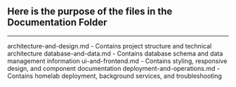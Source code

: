## Here is the purpose of the files in the Documentation Folder
----

architecture-and-design.md - Contains project structure and technical architecture
database-and-data.md - Contains database schema and data management information
ui-and-frontend.md - Contains styling, responsive design, and component documentation
deployment-and-operations.md - Contains homelab deployment, background services, and troubleshooting